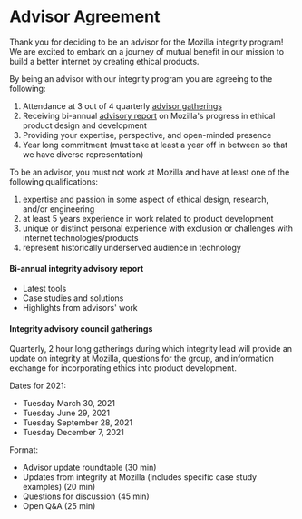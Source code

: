 # Advisor Agreement

Thank you for deciding to be an advisor for the Mozilla integrity program! We are excited to embark on a journey of mutual benefit in our mission to build a better internet by creating ethical products.

By being an advisor with our integrity program you are agreeing to the following: 
1. Attendance at 3 out of 4 quarterly [advisor gatherings](#integrity-advisory-council-gatherings)
2. Receiving bi-annual [advisory report](#bi-annual-integrity-advisory-report) on Mozilla's progress in ethical product design and development
3. Providing your expertise, perspective, and open-minded presence 
4. Year long commitment (must take at least a year off in between so that we have diverse representation)

To be an advisor, you must not work at Mozilla and have at least one of the following qualifications: 
1. expertise and passion in some aspect of ethical design, research, and/or engineering
2. at least 5 years experience in work related to product development
3. unique or distinct personal experience with exclusion or challenges with internet technologies/products
4. represent historically underserved audience in technology


#### Bi-annual integrity advisory report
* Latest tools
* Case studies and solutions
* Highlights from advisors' work


#### Integrity advisory council gatherings
Quarterly, 2 hour long gatherings during which integrity lead will provide an update on integrity at Mozilla, questions for the group, and information exchange for incorporating ethics into product development. 

Dates for 2021:
* Tuesday March 30, 2021
* Tuesday June 29, 2021
* Tuesday September 28, 2021
* Tuesday December 7, 2021

Format: 
* Advisor update roundtable (30 min)
* Updates from integrity at Mozilla (includes specific case study examples) (20 min)
* Questions for discussion (45 min)
* Open Q&A (25 min)